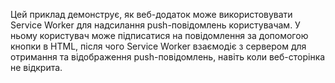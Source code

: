 Цей приклад демонструє, як веб-додаток може використовувати Service Worker для надсилання push-повідомлень користувачам. У ньому користувач може підписатися на повідомлення за допомогою кнопки в HTML, після чого Service Worker взаємодіє з сервером для отримання та відображення push-повідомлень, навіть коли веб-сторінка не відкрита.
